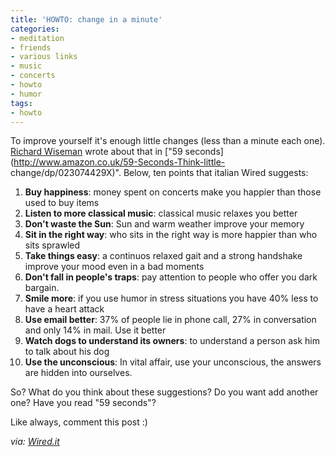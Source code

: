 ```yaml
---
title: 'HOWTO: change in a minute'
categories:
- meditation
- friends
- various links
- music
- concerts
- howto
- humor
tags:
- howto
---
```

To improve yourself it's enough little changes (less than a minute each one).
[Richard Wiseman](http://www.richardwiseman.com/) wrote about that in ["59
seconds](http://www.amazon.co.uk/59-Seconds-Think-little-
change/dp/023074429X)". Below, ten points that italian Wired suggests:

  1. **Buy happiness**: money spent on concerts make you happier than those used to buy items
  2. **Listen to more classical music**: classical music relaxes you better
  3. **Don't waste the Sun**: Sun and warm weather improve your memory
  4. **Sit in the right way**: who sits in the right way is more happier than who sits sprawled
  5. **Take things easy**: a continuos relaxed gait and a strong handshake improve your mood even in a bad moments
  6. **Don't fall in people's traps**: pay attention to people who offer you dark bargain.
  7. **Smile more**: if you use humor in stress situations you have 40% less to have a heart attack
  8. **Use email **better****: 37% of people lie in phone call, 27% in conversation and only 14% in mail. Use it better
  9. **Watch dogs to understand its owners**: to understand a person ask him to talk about his dog
  10. **Use the unconscious**: In vital affair, use your unconscious, the answers are hidden into ourselves.
  

  
So? What do you think about these suggestions? Do you want add another one?
Have you read "59 seconds"?

Like always, comment this post :)

_via: [Wired.it](http://wired.it)_


